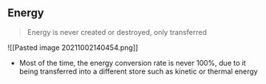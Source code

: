## Energy

> Energy is never created or destroyed, only transferred


![[Pasted image 20211002140454.png]]

- Most of the time, the energy conversion rate is never 100%, due to it being transferred into a different store such as kinetic or thermal energy

